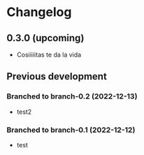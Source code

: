 # Changelog

## 0.3.0 (upcoming)

* Cosiiiiitas te da la vida

## Previous development

### Branched to branch-0.2 (2022-12-13)

* test2

### Branched to branch-0.1 (2022-12-12)

* test

### 
